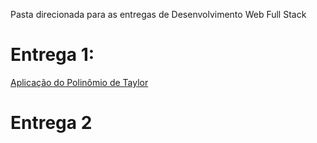 Pasta direcionada para as entregas de Desenvolvimento Web Full Stack

# Entrega 1:
[Aplicação do Polinômio de Taylor](https://github.com/2025-2-MCC2/Projeto5/blob/main/Documentos/Entrega%201/C%C3%A1lculo%202/Entrega1-Calculo2.pdf) 

# Entrega 2
